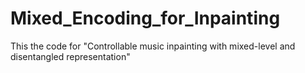 # Mixed_Encoding_for_Inpainting

This the code for "Controllable music inpainting with mixed-level and disentangled representation"
